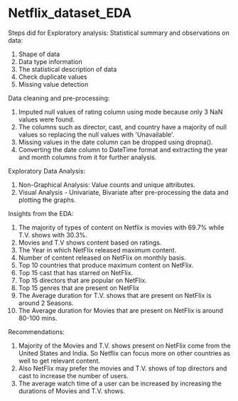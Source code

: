 # Netflix_dataset_EDA

Steps did for Exploratory analysis:
Statistical summary and observations on data: 
1. Shape of data
2. Data type information
3. The statistical description of data
4. Check duplicate values
5. Missing value detection

Data cleaning and pre-processing:
1. Imputed null values of rating column using mode because only 3 NaN values were found.
2. The columns such as director, cast, and country have a majority of null values so replacing the null values with 'Unavailable'.
3. Missing values in the date column can be dropped using dropna().
4. Converting the date column to DateTime format and extracting the year and month columns from it for further analysis.

Exploratory Data Analysis:
1. Non-Graphical Analysis: Value counts and unique attributes.
2. Visual Analysis - Univariate, Bivariate after pre-processing the data and plotting the graphs.

Insights from the EDA:
1. The majority of types of content on Netflix is movies with 69.7% while T.V. shows with 30.3%.
2. Movies and T.V shows content based on ratings.
3. The Year in which NetFlix released maximum content.
4. Number of content released on NetFlix on monthly basis.
5. Top 10 countries that produce maximum content on NetFlix.
6. Top 15 cast that has starred on NetFlix.
7. Top 15 directors that are popular on NetFlix.
8. Top 15 genres that are present on NetFlix
9. The Average duration for T.V. shows that are present on NetFlix is around 2 Seasons.
10. The Average duration for Movies that are present on NetFlix is around  80-100 mins.

Recommendations:
1. Majority of the Movies and T.V. shows present on NetFlix come from the United States and India. So Netflix can focus more on other countries as well to get relevant content.
2. Also NetFlix may prefer the movies and T.V. shows of top directors and cast to increase the number of users.
3. The average watch time of a user can be increased by increasing the durations of Movies and T.V. shows.
